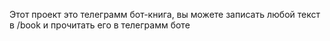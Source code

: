 Этот проект это телеграмм бот-книга, вы можете записать любой текст в /book и прочитать его в телеграмм боте
